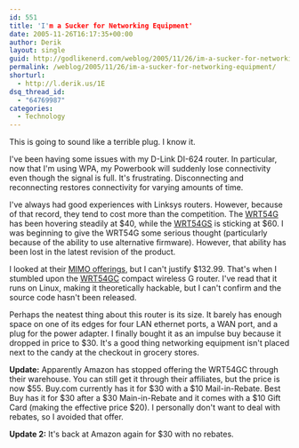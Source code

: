 ```yaml
---
id: 551
title: 'I'm a Sucker for Networking Equipment'
date: 2005-11-26T16:17:35+00:00
author: Derik
layout: single
guid: http://godlikenerd.com/weblog/2005/11/26/im-a-sucker-for-networking-equipment/
permalink: /weblog/2005/11/26/im-a-sucker-for-networking-equipment/
shorturl:
  - http://l.derik.us/1E
dsq_thread_id:
  - "64769987"
categories:
  - Technology
---
```

This is going to sound like a terrible plug. I know it.

I've been having some issues with my D-Link DI-624 router. In particular, now that I'm using WPA, my Powerbook will suddenly lose connectivity even though the signal is full. It's frustrating. Disconnecting and reconnecting restores connectivity for varying amounts of time.

I've always had good experiences with Linksys routers. However, because of that record, they tend to cost more than the competition. The [WRT54G](http://www.amazon.com/exec/obidos/ASIN/B00007KDVI/d00dism-20?creative=327641&camp=14573&link_code=as1) has been hovering steadily at $40, while the [WRT54GS](http://www.amazon.com/exec/obidos/ASIN/B0001D3K8A/d00dism-20?creative=327641&camp=14573&link_code=as1) is sticking at $60. I was beginning to give the WRT54G some serious thought (particularly because of the ability to use alternative firmware). However, that ability has been lost in the latest revision of the product.

I looked at their [MIMO offerings](http://www.amazon.com/exec/obidos/ASIN/B0006ZM4XK/d00dism-20?creative=327641&camp=14573&link_code=as1), but I can't justify $132.99. That's when I stumbled upon the [WRT54GC](http://www.amazon.com/exec/obidos/ASIN/B0007MGG2M/d00dism-20?creative=327641&camp=14573&link_code=as1) compact wireless G router. I've read that it runs on Linux, making it theoretically hackable, but I can't confirm and the source code hasn't been released.

Perhaps the neatest thing about this router is its size. It barely has enough space on one of its edges for four LAN ethernet ports, a WAN port, and a plug for the power adapter. I finally bought it as an impulse buy because it dropped in price to $30. It's a good thing networking equipment isn't placed next to the candy at the checkout in grocery stores.

**Update:** Apparently Amazon has stopped offering the WRT54GC through their warehouse. You can still get it through their affiliates, but the price is now $55. Buy.com currently has it for $30 with a $10 Mail-in-Rebate. Best Buy has it for $30 after a $30 Main-in-Rebate and it comes with a $10 Gift Card (making the effective price $20). I personally don't want to deal with rebates, so I avoided that offer.

**Update 2:** It's back at Amazon again for $30 with no rebates.